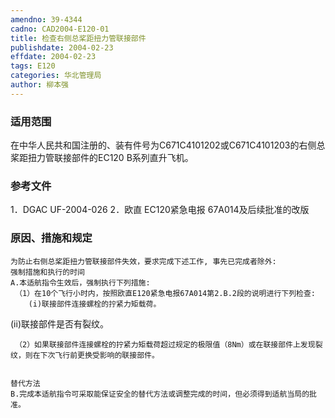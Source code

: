 ```yaml
---
amendno: 39-4344
cadno: CAD2004-E120-01
title: 检查右侧总桨距扭力管联接部件
publishdate: 2004-02-23
effdate: 2004-02-23
tags: E120
categories: 华北管理局
author: 柳本强
---
```


### 适用范围 
在中华人民共和国注册的、装有件号为C671C4101202或C671C4101203的右侧总桨距扭力管联接部件的EC120 B系列直升飞机。

<!--more-->
### 参考文件
1．DGAC UF-2004-026
 2．欧直 
EC120紧急电报 67A014及后续批准的改版

### 原因、措施和规定 
    为防止右侧总桨距扭力管联接部件失效，要求完成下述工作, 事先已完成者除外: 
    强制措施和执行的时间 
    A.本适航指令生效后，强制执行下列措施: 
     （1）在10个飞行小时内，按照欧直E120紧急电报67A014第2.B.2段的说明进行下列检查: 
        (i)联接部件连接螺栓的拧紧力矩载荷。 
 (ii)联接部件是否有裂纹。 

     （2）如果联接部件连接螺栓的拧紧力矩载荷超过规定的极限值（8Nm）或在联接部件上发现裂纹，则在下次飞行前更换受影响的联接部件。 

  
    替代方法 
    B.完成本适航指令可采取能保证安全的替代方法或调整完成的时间，但必须得到适航当局的批准。
